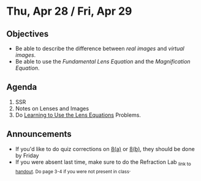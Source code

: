 Thu, Apr 28 / Fri, Apr 29
=================== 
   
    
Objectives    
------------    
- Be able to describe the difference between *real images* and *virtual images*.
- Be able to use the *Fundamental Lens Equation* and the *Magnification Equation*.
  
Agenda      
---------      
1. SSR
2. Notes on Lenses and Images
3. Do [Learning to Use the Lens Equations](https://avon.schoology.com/course/5138386979/materials/gp/5911753450) Problems.

  
Announcements   
-------------    
- If you'd like to do quiz corrections on [8(a)][8a] or [8(b)][8b], they should be done by Friday
- If you were absent last time, make sure to do the Refraction Lab <sub>link to [handout](https://avon.schoology.com/course/5138386979/materials/gp/5899818972). Do page 3-4 if you were not present in class</sub>.

[8a]: https://avon.schoology.com/assignment/5753491359/
[8b]: https://avon.schoology.com/assignment/5855600085/


<!--stackedit_data:
eyJoaXN0b3J5IjpbLTE5OTA0NzU3OTAsMTkzNTQyMjc3LC00Nz
c4NTI3ODQsLTk0NTQ4NjM4MSwxMTE3NDk2MDY0LDg2NTU2NDkw
NiwtMTQwNTc3MTk1MiwtMzE5ODg0NzQ4LDE1MzMyMTI4ODQsLT
IwNzk5MDE3NTEsODA3Nzg0Mzg4LDQyODczMzE1OSwxNzQ4MDAz
NDM3LC0xODk1MjQzMTQyLDEyOTE5MTUwNDIsMTg4MTUzMjU0NC
w4Nzk4MDY0MzcsLTg1NDE3OTAwNCwxNDQ2NjY2OTU4LC0zMzk1
NTYyNDBdfQ==
-->